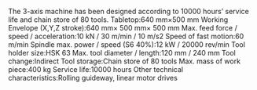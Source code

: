 The 3-axis machine has been designed according to 10000 hours’ service life and chain store of 80 tools.
Tabletop:640 mm×500 mm
Working Envelope (X,Y,Z stroke):640 mm× 500 mm× 500 mm
Max. feed force / speed / acceleration:10 kN / 30 m/min / 10 m/s2
Speed of fast motion:60 m/min
Spindle max. power / speed (S6 40%):12 kW / 20000 rev/min
Tool holder size:HSK 63
Max. tool diameter / length:120 mm / 240 mm
Tool change:Indirect
Tool storage:Chain store of 80 tools
Max. mass of work piece:400 kg
Service life:10000 hours
Other technical characteristics:Rolling guideway, linear motor drives
